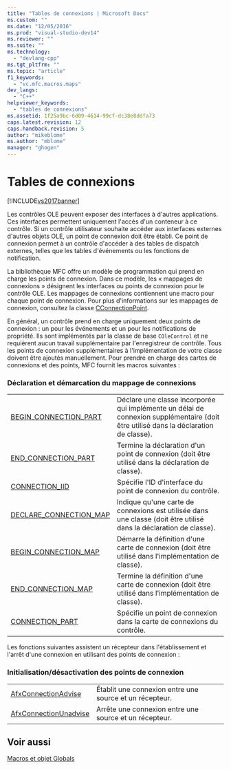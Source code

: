 ```yaml
---
title: "Tables de connexions | Microsoft Docs"
ms.custom: ""
ms.date: "12/05/2016"
ms.prod: "visual-studio-dev14"
ms.reviewer: ""
ms.suite: ""
ms.technology: 
  - "devlang-cpp"
ms.tgt_pltfrm: ""
ms.topic: "article"
f1_keywords: 
  - "vc.mfc.macros.maps"
dev_langs: 
  - "C++"
helpviewer_keywords: 
  - "tables de connexions"
ms.assetid: 1f25a9bc-6d09-4614-99cf-dc38e8ddfa73
caps.latest.revision: 12
caps.handback.revision: 5
author: "mikeblome"
ms.author: "mblome"
manager: "ghogen"
---
```

# Tables de connexions
[!INCLUDE[vs2017banner](../../assembler/inline/includes/vs2017banner.md)]

Les contrôles OLE peuvent exposer des interfaces à d'autres applications.  Ces interfaces permettent uniquement l'accès d'un conteneur à ce contrôle.  Si un contrôle utilisateur souhaite accéder aux interfaces externes d'autres objets OLE, un point de connexion doit être établi.  Ce point de connexion permet à un contrôle d'accéder à des tables de dispatch externes, telles que les tables d'événements ou les fonctions de notification.  
  
 La bibliothèque MFC offre un modèle de programmation qui prend en charge les points de connexion.  Dans ce modèle, les « mappages de connexions » désignent les interfaces ou points de connexion pour le contrôle OLE.  Les mappages de connexions contiennent une macro pour chaque point de connexion.  Pour plus d'informations sur les mappages de connexion, consultez la classe [CConnectionPoint](../../mfc/reference/cconnectionpoint-class.md).  
  
 En général, un contrôle prend en charge uniquement deux points de connexion : un pour les événements et un pour les notifications de propriété.  Ils sont implémentés par la classe de base `COleControl` et ne requièrent aucun travail supplémentaire par l'enregistreur de contrôle.  Tous les points de connexion supplémentaires à l'implémentation de votre classe doivent être ajoutés manuellement.  Pour prendre en charge des cartes de connexions et des points, MFC fournit les macros suivantes :  
  
### Déclaration et démarcation du mappage de connexions  
  
|||  
|-|-|  
|[BEGIN\_CONNECTION\_PART](../Topic/BEGIN_CONNECTION_PART.md)|Déclare une classe incorporée qui implémente un délai de connexion supplémentaire \(doit être utilisé dans la déclaration de classe\).|  
|[END\_CONNECTION\_PART](../Topic/END_CONNECTION_PART.md)|Termine la déclaration d'un point de connexion \(doit être utilisé dans la déclaration de classe\).|  
|[CONNECTION\_IID](../Topic/CONNECTION_IID.md)|Spécifie l'ID d'interface du point de connexion du contrôle.|  
|[DECLARE\_CONNECTION\_MAP](../Topic/DECLARE_CONNECTION_MAP.md)|Indique qu'une carte de connexions est utilisée dans une classe \(doit être utilisé dans la déclaration de classe\).|  
|[BEGIN\_CONNECTION\_MAP](../Topic/BEGIN_CONNECTION_MAP.md)|Démarre la définition d'une carte de connexion \(doit être utilisé dans l'implémentation de classe\).|  
|[END\_CONNECTION\_MAP](../Topic/END_CONNECTION_MAP.md)|Termine la définition d'une carte de connexion \(doit être utilisé dans l'implémentation de classe\).|  
|[CONNECTION\_PART](../Topic/CONNECTION_PART.md)|Spécifie un point de connexion dans la carte de connexions du contrôle.|  
  
 Les fonctions suivantes assistent un récepteur dans l'établissement et l'arrêt d'une connexion en utilisant des points de connexion :  
  
### Initialisation\/désactivation des points de connexion  
  
|||  
|-|-|  
|[AfxConnectionAdvise](../Topic/AfxConnectionAdvise.md)|Établit une connexion entre une source et un récepteur.|  
|[AfxConnectionUnadvise](../Topic/AfxConnectionUnadvise.md)|Arrête une connexion entre une source et un récepteur.|  
  
## Voir aussi  
 [Macros et objet Globals](../../mfc/reference/mfc-macros-and-globals.md)